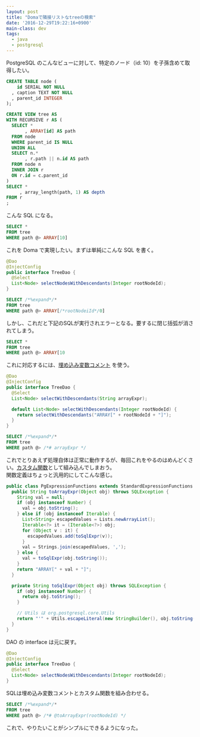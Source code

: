```yaml
---
layout: post
title: "Domaで隣接リストなtreeの検索"
date: '2016-12-29T19:22:16+0900'
main-class: dev
tags:
  - java
  - postgresql
---
```


PostgreSQL のこんなビューに対して、特定のノード（id: 10）を子孫含めて取得したい。

```sql
CREATE TABLE node (
    id SERIAL NOT NULL
  , caption TEXT NOT NULL
  , parent_id INTEGER
);

CREATE VIEW tree AS
WITH RECURSIVE r AS (
  SELECT *
       , ARRAY[id] AS path
  FROM node
  WHERE parent_id IS NULL
  UNION ALL
  SELECT n.*
       , r.path || n.id AS path
  FROM node n
  INNER JOIN r
  ON r.id = c.parent_id
)
SELECT *
     , array_length(path, 1) AS depth
FROM r
;

```

こんな SQL になる。

```sql
SELECT *
FROM tree
WHERE path @> ARRAY[10]
```

これを Doma で実現したい。まずは単純にこんな SQL を書く。

```java
@Dao
@InjectConfig
public interface TreeDao {
  @Select
  List<Node> selectNodesWithDescendants(Integer rootNodeId);
}
```

```sql
SELECT /*%expand*/*
FROM tree
WHERE path @> ARRAY[/*rootNodeiId*/0]
```

しかし、これだと下記のSQLが実行されエラーとなる。要するに閉じ括弧が消されてしまう。

```sql
SELECT *
FROM tree
WHERE path @> ARRAY[10
```

これに対応するには、[埋め込み変数コメント](http://doma.readthedocs.io/ja/stable/sql/#id13) を使う。

```java
@Dao
@InjectConfig
public interface TreeDao {
  @Select
  List<Node> selectWithDescendants(String arrayExpr);

  default List<Node> selectWithDescendants(Integer rootNodeId) {
    return selectWithDescendants("ARRAY[" + rootNodeId + "]");
  }
}
```

```sql
SELECT /*%expand*/*
FROM tree
WHERE path @> /*# arrayExpr */
```

これでとりあえず処理自体は正常に動作するが、毎回これをやるのはめんどくさい。[カスタム関数](http://doma.readthedocs.io/ja/stable/expression/?highlight=%E9%96%A2%E6%95%B0#id12)として組み込んでしまおう。  
関数定義はちょっと汎用的にしてこんな感じ。

```java
public class PgExpressionFunctions extends StandardExpressionFunctions {
  public String toArrayExpr(Object obj) throws SQLException {
    String val = null;
    if (obj instanceof Number) {
      val = obj.toString();
    } else if (obj instanceof Iterable) {
      List<String> escapedValues = Lists.newArrayList();
      Iterable<?> it = (Iterable<?>) obj;
      for (Object v : it) {
        escapedValues.add(toSqlExpr(v));
      }
      val = Strings.join(escapedValues, ',');
    } else {
      val = toSqlExpr(obj.toString());
    }
    return "ARRAY[" + val + "]";
  }

  private String toSqlExpr(Object obj) throws SQLException {
    if (obj instanceof Number) {
      return obj.toString();
    }

    // Utils は org.postgresql.core.Utils
    return "'" + Utils.escapeLiteral(new StringBuilder(), obj.toString(), false).toString() + "'";
  }
}
```

DAO の interface は元に戻す。

```java
@Dao
@InjectConfig
public interface TreeDao {
  @Select
  List<Node> selectNodesWithDescendants(Integer rootNodeId);
}
```

SQLは埋め込み変数コメントとカスタム関数を組み合わせる。

```sql
SELECT /*%expand*/*
FROM tree
WHERE path @> /*# @toArrayExpr(rootNodeId) */
```

これで、やりたいことがシンプルにできるようになった。
